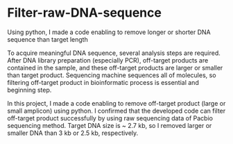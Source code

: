 # Filter-raw-DNA-sequence
Using python, I made a code enabling to remove longer or shorter DNA sequence than target length

To acquire meaningful DNA sequence, several analysis steps are required. After DNA library preparation (especially PCR), off-target products are contained in the sample, and these off-target products are larger or smaller than target product. Sequencing machine sequences all of molecules, so filtering off-target product in bioinformatic process is essential and beginning step.

In this project, I made a code enabling to remove off-target product (large or small amplicon) using python. I confirmed that the developed code can filter off-target product successfully by using raw sequencing data of Pacbio sequencing method. Target DNA size is ~ 2.7 kb, so I removed larger or smaller DNA than 3 kb or 2.5 kb, respectively. 

